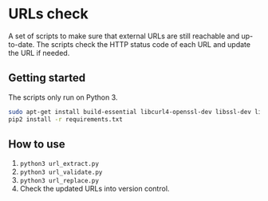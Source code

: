 # URLs check

A set of scripts to make sure that external URLs are still reachable and up-to-date.
The scripts check the HTTP status code of each URL and update the URL if needed.

## Getting started

The scripts only run on Python 3.

``` bash
sudo apt-get install build-essential libcurl4-openssl-dev libssl-dev libffi-dev python3-minimal python3-dev
pip2 install -r requirements.txt
```

## How to use

1. `python3 url_extract.py`
2. `python3 url_validate.py`
3. `python3 url_replace.py`
4. Check the updated URLs into version control.

